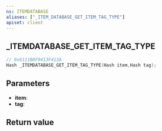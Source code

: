 ```yaml
---
ns: ITEMDATABASE
aliases: ["_ITEM_DATABASE_GET_ITEM_TAG_TYPE"]
apiset: client
---
```

## _ITEMDATABASE_GET_ITEM_TAG_TYPE

```c
// 0x6111B8F9413F413A
Hash _ITEMDATABASE_GET_ITEM_TAG_TYPE(Hash item,Hash tag);
```


## Parameters
* **item**:
* **tag**:

## Return value


